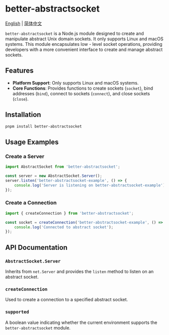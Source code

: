 # better-abstractsocket

[English](README.md)  | [简体中文](README.zh-CN.md)

`better-abstractsocket` is a Node.js module designed to create and manipulate abstract Unix domain sockets. It only supports Linux and macOS systems. This module encapsulates low - level socket operations, providing developers with a more convenient interface to create and manage abstract sockets.

## Features
- **Platform Support**: Only supports Linux and macOS systems.
- **Core Functions**: Provides functions to create sockets (`socket`), bind addresses (`bind`), connect to sockets (`connect`), and close sockets (`close`).

## Installation
```bash
pnpm install better-abstractsocket
```

## Usage Examples
### Create a Server
```typescript
import AbstractSocket from 'better-abstractsocket';

const server = new AbstractSocket.Server();
server.listen('better-abstractsocket-example', () => {
    console.log('Server is listening on better-abstractsocket-example');
});
```

### Create a Connection
```typescript
import { createConnection } from 'better-abstractsocket';

const socket = createConnection('better-abstractsocket-example', () => {
    console.log('Connected to abstract socket');
});
```

## API Documentation
### `AbstractSocket.Server`
Inherits from `net.Server` and provides the `listen` method to listen on an abstract socket.

### `createConnection`
Used to create a connection to a specified abstract socket.

### `supported`
A boolean value indicating whether the current environment supports the `better-abstractsocket` module.
